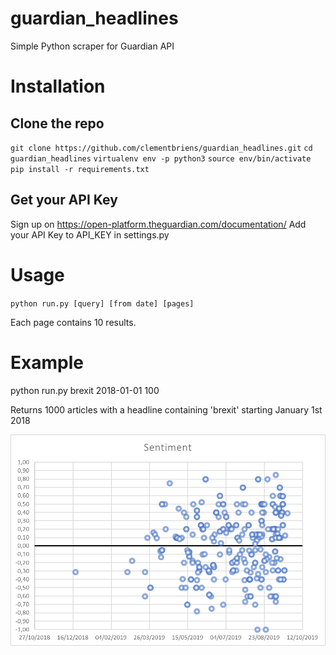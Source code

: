 # guardian_headlines
Simple Python scraper for Guardian API

# Installation

## Clone the repo
`git clone https://github.com/clementbriens/guardian_headlines.git`
`cd guardian_headlines`
`virtualenv env -p python3`
`source env/bin/activate`
`pip install -r requirements.txt`

## Get your API Key

Sign up on https://open-platform.theguardian.com/documentation/
Add your API Key to API_KEY in settings.py


# Usage

`python run.py [query] [from date] [pages]`

Each page contains 10 results.

# Example

python run.py brexit 2018-01-01 100

Returns 1000 articles with a headline containing 'brexit' starting January 1st 2018

![Example](https://github.com/clementbriens/guardian_headlines/blob/master/sentiment%20brexit.png)
